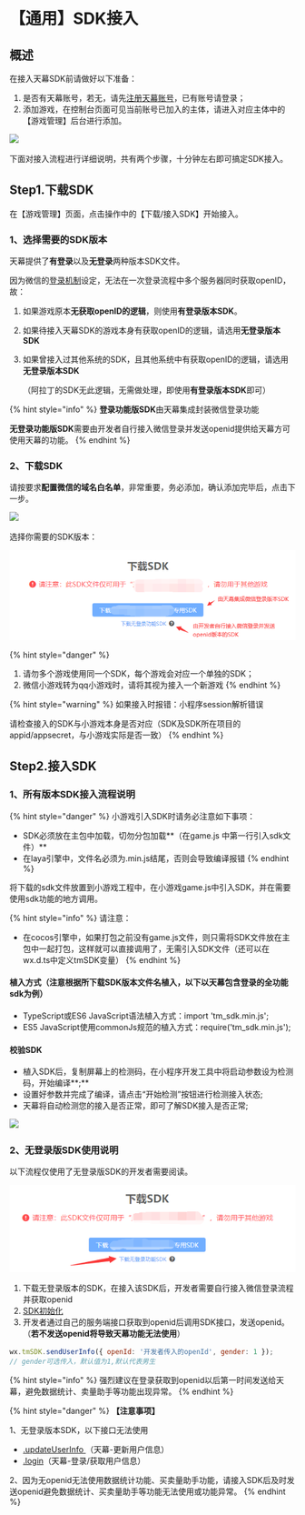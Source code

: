 # 【通用】SDK接入

## 概述

在接入天幕SDK前请做好以下准备：

1. 是否有天幕账号，若无，请先[注册天幕账号](https://www.skysriver.com)，已有账号请登录；
2. 添加游戏，在控制台页面可见当前账号已加入的主体，请进入对应主体中的【游戏管理】后台进行添加。

![](https://cdn.61week.com/tianmu/doc/index/image/selling/dev-guide/add-sdk/1.jpg)

下面对接入流程进行详细说明，共有两个步骤，十分钟左右即可搞定SDK接入。

## **Step1.下载SDK**

在【游戏管理】页面，点击操作中的【下载/接入SDK】开始接入。

### 1、选择需要的SDK版本

天幕提供了**有登录**以及**无登录**两种版本SDK文件。

因为微信的[登录机制](https://developers.weixin.qq.com/minigame/dev/guide/open-ability/login.html)设定，无法在一次登录流程中多个服务器同时获取openID，故：

1. 如果游戏原本**无获取openID的逻辑**，则使用**有登录版本SDK**。
2. 如果待接入天幕SDK的游戏本身有获取openID的逻辑，请选用**无登录版本SDK**
3. 如果曾接入过其他系统的SDK，且其他系统中有获取openID的逻辑，请选用**无登录版本SDK**

   （阿拉丁的SDK无此逻辑，无需做处理，即使用**有登录版本SDK**即可）

{% hint style="info" %}
**登录功能版SDK**由天幕集成封装微信登录功能

**无登录功能版SDK**需要由开发者自行接入微信登录并发送openid提供给天幕方可使用天幕的功能。
{% endhint %}

### 2、下载SDK

请按要求**配置微信的域名白名单**，非常重要，务必添加，确认添加完毕后，点击下一步。

![](https://cdn.61week.com/tianmu/doc/index/image/selling/dev-guide/add-sdk/2.jpg)

选择你需要的SDK版本：

![](../../.gitbook/assets/image%20%28325%29.png)

{% hint style="danger" %}
1. 请勿多个游戏使用同一个SDK，每个游戏会对应一个单独的SDK；
2. 微信小游戏转为qq小游戏时，请将其视为接入一个新游戏
{% endhint %}

{% hint style="warning" %}
如果接入时报错：小程序session解析错误

请检查接入的SDK与小游戏本身是否对应（SDK及SDK所在项目的appid/appsecret，与小游戏实际是否一致）
{% endhint %}

## **Step2.接入SDK**

### **1、所有版本SDK接入流程说明**

{% hint style="danger" %}
小游戏引入SDK时请务必注意如下事项：

* SDK必须放在主包中加载，切勿分包加载**（在game.js 中第一行引入sdk文件）**
* 在laya引擎中，文件名必须为.min.js结尾，否则会导致编译报错
{% endhint %}

将下载的sdk文件放置到小游戏工程中，在小游戏game.js中引入SDK，并在需要使用sdk功能的地方调用。

{% hint style="info" %}
请注意：

* 在cocos引擎中，如果打包之前没有game.js文件，则只需将SDK文件放在主包中一起打包，这样就可以直接调用了，无需引入SDK文件（还可以在wx.d.ts中定义tmSDK变量）
{% endhint %}

#### 植入方式（注意根据所下载SDK版本文件名植入，以下以天幕包含登录的全功能sdk为例）

* TypeScript或ES6 JavaScript语法植入方式：import 'tm\_sdk.min.js';
* ES5 JavaScript使用commonJs规范的植入方式：require\('tm\_sdk.min.js'\);

#### 校验SDK

* 植入SDK后，复制屏幕上的检测码，在小程序开发工具中将启动参数设为检测码，开始编译**;**
* 设置好参数并完成了编译，请点击“开始检测”按钮进行检测接入状态;
* 天幕将自动检测您的接入是否正常，即可了解SDK接入是否正常;

![](https://cdn.61week.com/tianmu/doc/index/image/selling/dev-guide/add-sdk/3.gif)

### **2、无登录版SDK使用说明**

以下流程仅使用了无登录版SDK的开发者需要阅读。

![](../../.gitbook/assets/image%20%28323%29.png)

1. 下载无登录版本的SDK，在接入该SDK后，开发者需要自行接入微信登录流程并获取openid
2. [SDK初始化](initialization.md)
3. 开发者通过自己的服务端接口获取到openid后调用SDK接口，发送openid。（**若不发送openid将导致天幕功能无法使用**）

```javascript
wx.tmSDK.sendUserInfo({ openId: '开发者传入的openId', gender: 1 }); 
// gender可选传入，默认值为1,默认代表男生 
```

{% hint style="info" %}
强烈建议在登录获取到openid以后第一时间发送给天幕，避免数据统计、卖量助手等功能出现异常。
{% endhint %}

{% hint style="danger" %}
**【注意事项】** 

1、无登录版本SDK，以下接口无法使用

*  [.updateUserInfo ](login/update-userinfo.md)（天幕-更新用户信息）
*  [.login](login/get-user-info.md)（天幕-登录/获取用户信息）

2、因为无openid无法使用数据统计功能、买卖量助手功能，请接入SDK后及时发送openid避免数据统计、买卖量助手等功能无法使用或功能异常。
{% endhint %}




